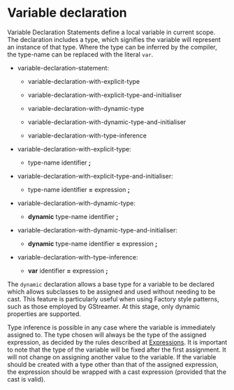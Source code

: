 

Variable declaration
====================

Variable Declaration Statements define a local variable in current scope. The declaration includes a type, which signifies the variable will represent an instance of that type. Where the type can be inferred by the compiler, the type-name can be replaced with the literal `var`.

-   variable-declaration-statement:

    -   variable-declaration-with-explicit-type

    -   variable-declaration-with-explicit-type-and-initialiser

    -   variable-declaration-with-dynamic-type

    -   variable-declaration-with-dynamic-type-and-initialiser

    -   variable-declaration-with-type-inference
       

-   variable-declaration-with-explicit-type:

    -   type-name identifier **;**


-   variable-declaration-with-explicit-type-and-initialiser:

    -   type-name identifier **=** expression **;**


-   variable-declaration-with-dynamic-type:

    -   **dynamic** type-name identifier **;**


-   variable-declaration-with-dynamic-type-and-initialiser:

    -   **dynamic** type-name identifier **=** expression **;**


-   variable-declaration-with-type-inference:

    -   **var** identifier **=** expression **;**

The `dynamic` declaration allows a base type for a variable to be declared which allows subclasses to be assigned and used without needing to be cast. This feature is particularly useful when using Factory style patterns, such as those employed by GStreamer. At this stage, only dynamic properties are supported.

Type inference is possible in any case where the variable is immediately assigned to. The type chosen will always be the type of the assigned expression, as decided by the rules described at [Expressions](expressions.md). It is important to note that the type of the variable will be fixed after the first assignment. It will not change on assigning another value to the variable. If the variable should be created with a type other than that of the assigned expression, the expression should be wrapped with a cast expression (provided that the cast is valid).

